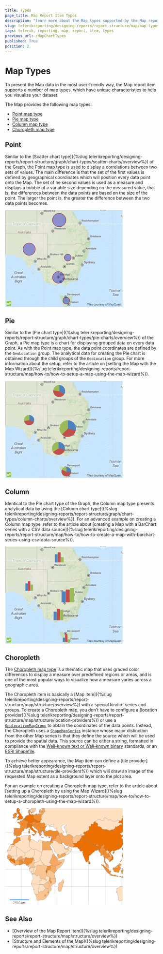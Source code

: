 ```yaml
---
title: Types
page_title: Map Report Item Types 
description: "learn more about the Map types supported by the Map report item when working with Telerik Reporting."
slug: telerikreporting/designing-reports/report-structure/map/map-types
tags: telerik, reporting, map, report, item, types
previous_url: /MapChartTypes
published: True
position: 2
---
```


# Map Types

To present the Map data in the most user-friendly way, the Map report item supports a number of map types, which have unique characteristics to help you visualize your dataset. 

The Map provides the following map types: 

* [Point map type](#point)
* [Pie map type](#pie)
* [Column map type](#column)
* [Choropleth map type](#choropleth)
 
## Point 

Similar to the [Scatter chart type]({%slug telerikreporting/designing-reports/report-structure/graph/chart-types/scatter-charts/overview%}) of the Graph, the Point map type is used to display a correlations between two sets of values. The main difference is that the set of the first values is defined by geographical coordinates which will position every data point onto the Map. The set of he second values is used as a measure and displays a bubble of a variable size depending on the measured value, that is, the differences between the data points are based on the size of the point. The larger the point is, the greater the difference between the two data points becomes. 

![An image of a Map Point Chart](images/Map/MapPointChart.png)

## Pie 

Similar to the [Pie chart type]({%slug telerikreporting/designing-reports/report-structure/graph/chart-types/pie-charts/overview%}) of the Graph, a Pie map type is a chart for displaying grouped data on every data point. As with the Point map type, the data point coordinates are defined by the `GeoLocation` group. The analytical data for creating the Pie chart is obtained through the child groups of the `GeoLocation` group. For more information about the setup, refer to the article on [setting the Map with the Map Wizard]({%slug telerikreporting/designing-reports/report-structure/map/how-to/how-to-setup-a-map-using-the-map-wizard%}). 

![An image of a Map Pie Chart](images/Map/MapPieChart.png)

## Column 

Identical to the Pie chart type of the Graph, the Column map type presents analytical data by using the [Column chart type]({%slug telerikreporting/designing-reports/report-structure/graph/chart-types/column-charts/overview%}). For an advanced example on creating a Column map type, refer to the article about [creating a Map with a BarChart series with a CSV data source]({%slug telerikreporting/designing-reports/report-structure/map/how-to/how-to-create-a-map-with-barchart-series-using-csv-data-source%}). 

![An image of a Map Column Chart](images/Map/MapColumnChart.png)

## Choropleth 

The [Choropleth map type](http://en.wikipedia.org/wiki/Choropleth_map) is a thematic map that uses graded color differences to display a measure over predefined regions or areas, and is one of the most popular ways to visualize how a measure varies across a geographic area. 

The Choropleth item is basically a [Map item]({%slug telerikreporting/designing-reports/report-structure/map/structure/overview%}) with a special kind of series and groups. To create a Choropleth map, you don't have to configure a [location provider]({%slug telerikreporting/designing-reports/report-structure/map/structure/location-providers%}) or use a [`GeoLocationMapGroup`](/reporting/api/Telerik.Reporting.GeoLocationMapGroup) to obtain the coordinates of the data points. Instead, the Choropleth uses a [`ShapeMapSeries`](/reporting/api/Telerik.Reporting.ShapeMapSeries) instance whose major distinction from the other Map series is that they define the source which will be used to provide the spatial data. This source can be either a string, formatted in compliance with the [Well-known text or Well-known binary](http://en.wikipedia.org/wiki/Well-known_text) standards, or an [ESRI Shapefile](http://en.wikipedia.org/wiki/Shapefile). 

To achieve better appearance, the Map item can define a [tile provider]({%slug telerikreporting/designing-reports/report-structure/map/structure/tile-providers%}) which will draw an image of the requested Map extent as a background layer onto the plot area. 

For an example on creating a Choropleth map type, refer to the article about [setting up a Choropleth by using the Map Wizard]({%slug telerikreporting/designing-reports/report-structure/map/how-to/how-to-setup-a-choropleth-using-the-map-wizard%}). 

![An image of a Choropleth Chart Type](images/Map/Choropleth/Choropleth_ChartType.png) 

## See Also

* [Overview of the Map Report Item]({%slug telerikreporting/designing-reports/report-structure/map/structure/overview%})
* [Structure and Elements of the Map]({%slug telerikreporting/designing-reports/report-structure/map/structure/overview%})
